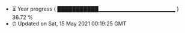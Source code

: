 - ⏳ Year progress { ███████████▁▁▁▁▁▁▁▁▁▁▁▁▁▁▁▁▁▁▁ } 36.72 %
- ⏰ Updated on Sat, 15 May 2021 00:19:25 GMT

